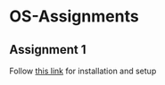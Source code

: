 # OS-Assignments
## Assignment 1
Follow [this link](https://www.cse.iitk.ac.in/users/deba/cs330/resources/gemos-howto.pdf) for installation and setup
